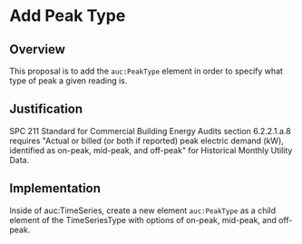 # Add Peak Type

## Overview

This proposal is to add the `auc:PeakType` element in order to specify what type of peak a given reading is.

## Justification

SPC 211 Standard for Commercial Building Energy Audits section 6.2.2.1.a.8 requires "Actual or billed (or both if reported) peak electric demand (kW), identified as on-peak, mid-peak, and off-peak" for Historical Monthly Utility Data.

## Implementation

Inside of auc:TimeSeries, create a new element `auc:PeakType` as a child element of the TimeSeriesType with options of on-peak, mid-peak, and off-peak.